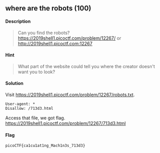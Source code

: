 ## where are the robots (100)

#### Description
> Can you find the robots? https://2019shell1.picoctf.com/problem/12267/ or http://2019shell1.picoctf.com:12267

#### Hint
> What part of the website could tell you where the creator doesn't want you to look?

#### Solution
Visit https://2019shell1.picoctf.com/problem/12267/robots.txt.
```
User-agent: *
Disallow: /713d3.html
```
Access that file, we got flag.
https://2019shell1.picoctf.com/problem/12267/713d3.html

#### Flag
`picoCTF{ca1cu1at1ng_Mach1n3s_713d3}`